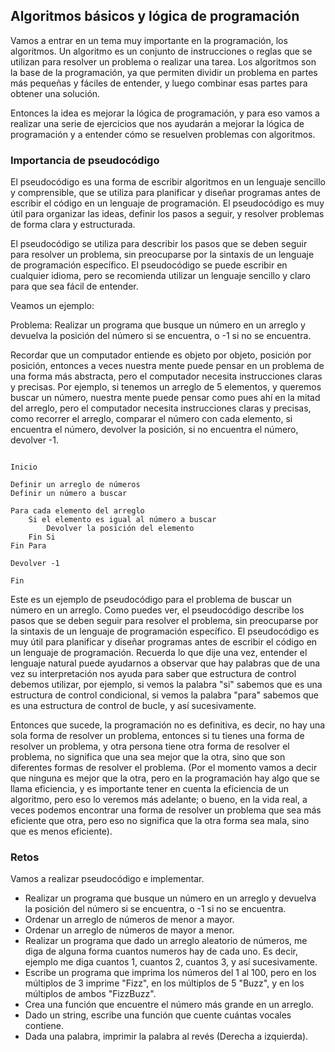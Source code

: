 ## Algoritmos básicos y lógica de programación

Vamos a entrar en un tema muy importante en la programación, los algoritmos. Un algoritmo es un conjunto de instrucciones o reglas que se utilizan para resolver un problema o realizar una tarea. Los algoritmos son la base de la programación, ya que permiten dividir un problema en partes más pequeñas y fáciles de entender, y luego combinar esas partes para obtener una solución.

Entonces la idea es mejorar la lógica de programación, y para eso vamos a realizar una serie de ejercicios que nos ayudarán a mejorar la lógica de programación y a entender cómo se resuelven problemas con algoritmos.

### Importancia de pseudocódigo

El pseudocódigo es una forma de escribir algoritmos en un lenguaje sencillo y comprensible, que se utiliza para planificar y diseñar programas antes de escribir el código en un lenguaje de programación. El pseudocódigo es muy útil para organizar las ideas, definir los pasos a seguir, y resolver problemas de forma clara y estructurada.

El pseudocódigo se utiliza para describir los pasos que se deben seguir para resolver un problema, sin preocuparse por la sintaxis de un lenguaje de programación específico. El pseudocódigo se puede escribir en cualquier idioma, pero se recomienda utilizar un lenguaje sencillo y claro para que sea fácil de entender.

Veamos un ejemplo:

Problema: Realizar un programa que busque un número en un arreglo y devuelva la posición del número si se encuentra, o -1 si no se encuentra.

Recordar que un computador entiende es objeto por objeto, posición por posición, entonces a veces nuestra mente puede pensar en un problema de una forma más abstracta, pero el computador necesita instrucciones claras y precisas. Por ejemplo, si tenemos un arreglo de 5 elementos, y queremos buscar un número, nuestra mente puede pensar como pues ahí en la mitad del arreglo, pero el computador necesita instrucciones claras y precisas, como recorrer el arreglo, comparar el número con cada elemento, si encuentra el número, devolver la posición, si no encuentra el número, devolver -1.

```plaintext

Inicio

Definir un arreglo de números
Definir un número a buscar

Para cada elemento del arreglo
    Si el elemento es igual al número a buscar
        Devolver la posición del elemento
    Fin Si
Fin Para

Devolver -1

Fin

```

Este es un ejemplo de pseudocódigo para el problema de buscar un número en un arreglo. Como puedes ver, el pseudocódigo describe los pasos que se deben seguir para resolver el problema, sin preocuparse por la sintaxis de un lenguaje de programación específico. El pseudocódigo es muy útil para planificar y diseñar programas antes de escribir el código en un lenguaje de programación. Recuerda lo que dije una vez, entender el lenguaje natural puede ayudarnos a observar que hay palabras que de una vez su interpretación nos ayuda para saber que estructura de control debemos utilizar, por ejemplo, si vemos la palabra "si" sabemos que es una estructura de control condicional, si vemos la palabra "para" sabemos que es una estructura de control de bucle, y así sucesivamente.

Entonces que sucede, la programación no es definitiva, es decir, no hay una sola forma de resolver un problema, entonces si tu tienes una forma de resolver un problema, y otra persona tiene otra forma de resolver el problema, no significa que una sea mejor que la otra, sino que son diferentes formas de resolver el problema. (Por el momento vamos a decir que ninguna es mejor que la otra, pero en la programación hay algo que se llama eficiencia, y es importante tener en cuenta la eficiencia de un algoritmo, pero eso lo veremos más adelante; o bueno, en la vida real, a veces podemos encontrar una forma de resolver un problema que sea más eficiente que otra, pero eso no significa que la otra forma sea mala, sino que es menos eficiente).

### Retos

Vamos a realizar pseudocódigo e implementar.

- Realizar un programa que busque un número en un arreglo y devuelva la posición del número si se encuentra, o -1 si no se encuentra.
- Ordenar un arreglo de números de menor a mayor.
- Ordenar un arreglo de números de mayor a menor.
- Realizar un programa que dado un arreglo aleatorio de números, me diga de alguna forma cuantos numeros hay de cada uno. Es decir, ejemplo me diga cuantos 1, cuantos 2, cuantos 3, y así sucesivamente.
- Escribe un programa que imprima los números del 1 al 100, pero en los múltiplos de 3 imprime "Fizz", en los múltiplos de 5 "Buzz", y en los múltiplos de ambos "FizzBuzz".
- Crea una función que encuentre el número más grande en un arreglo.
- Dado un string, escribe una función que cuente cuántas vocales contiene.
- Dada una palabra, imprimir la palabra al revés (Derecha a izquierda).